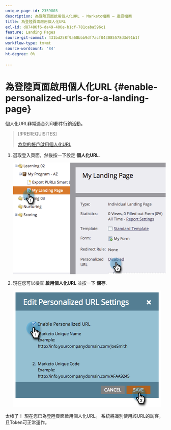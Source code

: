 ```yaml
---
unique-page-id: 2359803
description: 為登陸頁面啟用個人化URL - Marketo檔案 — 產品檔案
title: 為登陸頁面啟用個人化URL
exl-id: d87486f6-da49-406e-b1cf-781caba596c1
feature: Landing Pages
source-git-commit: 431bd258f9a68bbb9df7acf043085578d3d91b1f
workflow-type: tm+mt
source-wordcount: '84'
ht-degree: 0%

---
```


# 為登陸頁面啟用個人化URL {#enable-personalized-urls-for-a-landing-page}

個人化URL非常適合列印郵件行銷活動。

>[!PREREQUISITES]
>
>[為您的帳戶啟用個人化URL](/help/marketo/product-docs/demand-generation/landing-pages/personalizing-landing-pages/enable-personalized-urls-for-your-account.md)

1. 選取登入頁面，然後按一下設定 **個人化URL**.

   ![](assets/image2014-9-18-13-3a24-3a3.png)

1. 現在您可以檢查 **啟用個人化URL** 並按一下 **儲存**.

   ![](assets/image2014-9-18-13-3a23-3a53.png)

太棒了！ 現在您已為登陸頁面啟用個人化URL。 系統將識別使用該URL的訪客，且Token可正常運作。
